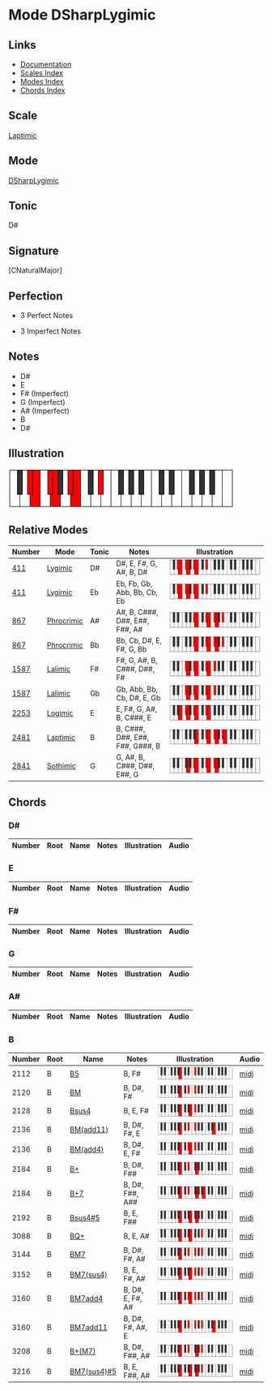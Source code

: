 # Mode DSharpLygimic

## Links

- [Documentation](index.md)
- [Scales Index](Scales.md)
- [Modes Index](Modes.md)
- [Chords Index](Chords.md)

## Scale

[Laptimic](ScaleLaptimic.md)

## Mode

[DSharpLygimic](ModeDSharpLygimic.md)

## Tonic

D#

## Signature

[CNaturalMajor]

## Perfection

 - 3 Perfect Notes

 - 3 Imperfect Notes

## Notes

- D#
- E
- F# (Imperfect)
- G (Imperfect)
- A# (Imperfect)
- B
- D#

## Illustration

![DSharpLygimic](ModeDSharpLygimic.png)

## Relative Modes

| Number | Mode | Tonic | Notes | Illustration |
|--------|------|-------|-------|--------------|
| [411](https://ianring.com/musictheory/scales/411) | [Lygimic](ModeLygimic.md) | D# | D#, E, F#, G, A#, B, D# | ![DSharpLygimic](ModeDSharpLygimic.png) |
| [411](https://ianring.com/musictheory/scales/411) | [Lygimic](ModeLygimic.md) | Eb | Eb, Fb, Gb, Abb, Bb, Cb, Eb | ![EFlatLygimic](ModeEFlatLygimic.png) |
| [867](https://ianring.com/musictheory/scales/867) | [Phrocrimic](ModePhrocrimic.md) | A# | A#, B, C###, D##, E##, F##, A# | ![ASharpPhrocrimic](ModeASharpPhrocrimic.png) |
| [867](https://ianring.com/musictheory/scales/867) | [Phrocrimic](ModePhrocrimic.md) | Bb | Bb, Cb, D#, E, F#, G, Bb | ![BFlatPhrocrimic](ModeBFlatPhrocrimic.png) |
| [1587](https://ianring.com/musictheory/scales/1587) | [Lalimic](ModeLalimic.md) | F# | F#, G, A#, B, C###, D##, F# | ![FSharpLalimic](ModeFSharpLalimic.png) |
| [1587](https://ianring.com/musictheory/scales/1587) | [Lalimic](ModeLalimic.md) | Gb | Gb, Abb, Bb, Cb, D#, E, Gb | ![GFlatLalimic](ModeGFlatLalimic.png) |
| [2253](https://ianring.com/musictheory/scales/2253) | [Logimic](ModeLogimic.md) | E | E, F#, G, A#, B, C###, E | ![ENaturalLogimic](ModeENaturalLogimic.png) |
| [2481](https://ianring.com/musictheory/scales/2481) | [Laptimic](ModeLaptimic.md) | B | B, C###, D##, E##, F##, G###, B | ![BNaturalLaptimic](ModeBNaturalLaptimic.png) |
| [2841](https://ianring.com/musictheory/scales/2841) | [Sothimic](ModeSothimic.md) | G | G, A#, B, C###, D##, E##, G | ![GNaturalSothimic](ModeGNaturalSothimic.png) |

## Chords

### D#

| Number | Root | Name | Notes | Illustration | Audio |
|--------|------|------|-------|--------------|-------|

### E

| Number | Root | Name | Notes | Illustration | Audio |
|--------|------|------|-------|--------------|-------|

### F#

| Number | Root | Name | Notes | Illustration | Audio |
|--------|------|------|-------|--------------|-------|

### G

| Number | Root | Name | Notes | Illustration | Audio |
|--------|------|------|-------|--------------|-------|

### A#

| Number | Root | Name | Notes | Illustration | Audio |
|--------|------|------|-------|--------------|-------|

### B

| Number | Root | Name | Notes | Illustration | Audio |
|--------|------|------|-------|--------------|-------|
| 2112 | B | [B5](ChordBNaturalPowerChord.md) | B, F# | ![B5](ChordBNaturalPowerChordRootPosition.png) | [midi](ChordBNaturalPowerChordRootPosition.mid) |
| 2120 | B | [BM](ChordBNaturalMajor.md) | B, D#, F# | ![BM](ChordBNaturalMajorRootPosition.png) | [midi](ChordBNaturalMajorRootPosition.mid) |
| 2128 | B | [Bsus4](ChordBNaturalSuspendedFourth.md) | B, E, F# | ![Bsus4](ChordBNaturalSuspendedFourthRootPosition.png) | [midi](ChordBNaturalSuspendedFourthRootPosition.mid) |
| 2136 | B | [BM(add11)](ChordBNaturalMajorAddEleventh.md) | B, D#, F#, E | ![BM(add11)](ChordBNaturalMajorAddEleventhRootPosition.png) | [midi](ChordBNaturalMajorAddEleventhRootPosition.mid) |
| 2136 | B | [BM(add4)](ChordBNaturalMajorAddFourth.md) | B, D#, E, F# | ![BM(add4)](ChordBNaturalMajorAddFourthRootPosition.png) | [midi](ChordBNaturalMajorAddFourthRootPosition.mid) |
| 2184 | B | [B+](ChordBNaturalAugmented.md) | B, D#, F## | ![B+](ChordBNaturalAugmentedRootPosition.png) | [midi](ChordBNaturalAugmentedRootPosition.mid) |
| 2184 | B | [B+7](ChordBNaturalAugmentedAugmentedSeventh.md) | B, D#, F##, A## | ![B+7](ChordBNaturalAugmentedAugmentedSeventhRootPosition.png) | [midi](ChordBNaturalAugmentedAugmentedSeventhRootPosition.mid) |
| 2192 | B | [Bsus4#5](ChordBNaturalSuspendedFourthSharpFifth.md) | B, E, F## | ![Bsus4#5](ChordBNaturalSuspendedFourthSharpFifthRootPosition.png) | [midi](ChordBNaturalSuspendedFourthSharpFifthRootPosition.mid) |
| 3088 | B | [BQ+](ChordBNaturalQuartalAugmented.md) | B, E, A# | ![BQ+](ChordBNaturalQuartalAugmentedRootPosition.png) | [midi](ChordBNaturalQuartalAugmentedRootPosition.mid) |
| 3144 | B | [BM7](ChordBNaturalMajorSeventh.md) | B, D#, F#, A# | ![BM7](ChordBNaturalMajorSeventhRootPosition.png) | [midi](ChordBNaturalMajorSeventhRootPosition.mid) |
| 3152 | B | [BM7(sus4)](ChordBNaturalMajorSeventhSuspendedFourth.md) | B, E, F#, A# | ![BM7(sus4)](ChordBNaturalMajorSeventhSuspendedFourthRootPosition.png) | [midi](ChordBNaturalMajorSeventhSuspendedFourthRootPosition.mid) |
| 3160 | B | [BM7add4](ChordBNaturalMajorSeventhAddFourth.md) | B, D#, E, F#, A# | ![BM7add4](ChordBNaturalMajorSeventhAddFourthRootPosition.png) | [midi](ChordBNaturalMajorSeventhAddFourthRootPosition.mid) |
| 3160 | B | [BM7add11](ChordBNaturalMajorSeventhAddEleventh.md) | B, D#, F#, A#, E | ![BM7add11](ChordBNaturalMajorSeventhAddEleventhRootPosition.png) | [midi](ChordBNaturalMajorSeventhAddEleventhRootPosition.mid) |
| 3208 | B | [B+(M7)](ChordBNaturalAugmentedMajorSeventh.md) | B, D#, F##, A# | ![B+(M7)](ChordBNaturalAugmentedMajorSeventhRootPosition.png) | [midi](ChordBNaturalAugmentedMajorSeventhRootPosition.mid) |
| 3216 | B | [BM7(sus4)#5](ChordBNaturalMajorSeventhSuspendedFourthSharpFifth.md) | B, E, F##, A# | ![BM7(sus4)#5](ChordBNaturalMajorSeventhSuspendedFourthSharpFifthRootPosition.png) | [midi](ChordBNaturalMajorSeventhSuspendedFourthSharpFifthRootPosition.mid) |

